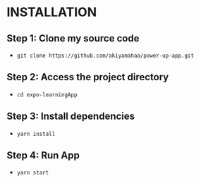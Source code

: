 

# INSTALLATION
## Step 1: Clone my source code
- `git clone https://github.com/akiyamahaa/power-up-app.git`
## Step 2: Access the project directory
- `cd expo-learningApp`
## Step 3: Install dependencies
- `yarn install`
## Step 4: Run App
- `yarn start`
